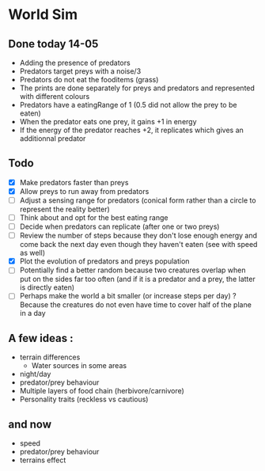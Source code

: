 # World Sim

## Done today 14-05
* Adding the presence of predators
* Predators target preys with a noise/3
* Predators do not eat the fooditems (grass)
* The prints are done separately for preys and predators and represented with different colours
* Predators have a eatingRange of 1 (0.5 did not allow the prey to be eaten)
* When the predator eats one prey, it gains +1 in energy
* If the energy of the predator reaches +2, it replicates which gives an additionnal predator

## Todo

- [x] Make predators faster than preys
- [x]  Allow preys to run away from predators
- [ ]  Adjust a sensing range for predators (conical form rather than a circle to represent the reality better)
- [ ]  Think about and opt for the best eating range
- [ ]  Decide when predators can replicate (after one or two preys)
- [ ]  Review the number of steps because they don't lose enough energy and come back the next day even though they haven't eaten (see with speed as well)
- [x]  Plot the evolution of predators and preys population
- [ ]  Potentially find a better random because two creatures overlap when put on the sides far too often (and if it is a predator and a prey, the latter is directly eaten)
- [ ]  Perhaps make the world a bit smaller (or increase steps per day) ? Because the creatures do not even have time to cover half of the plane in a day

## A few ideas :

* terrain differences
    * Water sources in some areas
* night/day
* predator/prey behaviour
* Multiple layers of food chain (herbivore/carnivore)
* Personality traits (reckless vs cautious)

## and now

* speed
* predator/prey behaviour
* terrains effect
